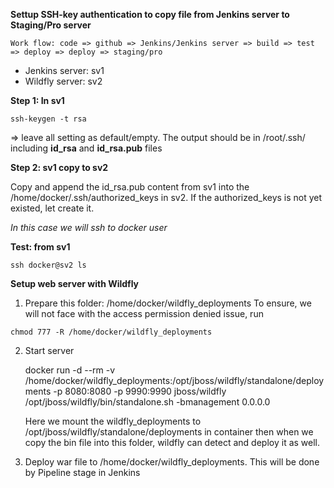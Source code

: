 **Settup SSH-key authentication to copy file from Jenkins server to Staging/Pro server**
```
Work flow: code => github => Jenkins/Jenkins server => build => test => deploy => deploy => staging/pro
```
- Jenkins server: sv1
- Wildfly server: sv2

**Step 1: In sv1**
```
ssh-keygen -t rsa
```
=> leave all setting as default/empty. The output should be in /root/.ssh/ including **id_rsa** and **id_rsa.pub** files

**Step 2: sv1 copy to sv2**

Copy and append the id_rsa.pub content from sv1 into the /home/docker/.ssh/authorized_keys in sv2. If the authorized_keys is not yet existed, let create it.

*In this case we will ssh to docker user*

**Test: from sv1**
```
ssh docker@sv2 ls
```

**Setup web server with Wildfly**

1. Prepare this folder: /home/docker/wildfly_deployments
To ensure, we will not face with the access permission denied issue, run
```
chmod 777 -R /home/docker/wildfly_deployments
```
2. Start server
 
   docker run -d --rm -v /home/docker/wildfly_deployments:/opt/jboss/wildfly/standalone/deployments -p 8080:8080 -p 9990:9990 jboss/wildfly /opt/jboss/wildfly/bin/standalone.sh -bmanagement 0.0.0.0
  
   Here we mount the wildfly_deployments to /opt/jboss/wildfly/standalone/deployments in container then when we copy the bin file into this folder, wildfly can detect and deploy it as well.
  
3. Deploy war file to /home/docker/wildfly_deployments. This will be done by Pipeline stage in Jenkins
